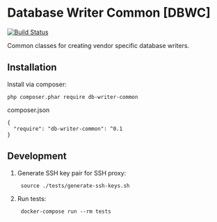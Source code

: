 # Database Writer Common [DBWC]

[![Build Status](https://travis-ci.org/keboola/db-writer-common.svg?branch=master)](https://travis-ci.org/keboola/db-writer-common)

Common classes for creating vendor specific database writers.

## Installation
Install via composer:

    php composer.phar require db-writer-common

composer.json

    {
      "require": "db-writer-common": ^0.1
    }

## Development

1. Generate SSH key pair for SSH proxy:

        source ./tests/generate-ssh-keys.sh
    
2. Run tests:

        docker-compose run --rm tests
    

    